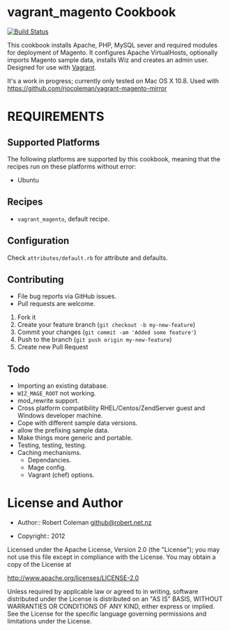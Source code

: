 vagrant_magento Cookbook
========================

[![Build Status](https://secure.travis-ci.org/etailer/vagrant_magento.png)](http://travis-ci.org/etailer/vagrant_magento)

This cookbook installs Apache, PHP, MySQL sever and required modules for deployment of Magento.
It configures Apache VirtualHosts, optionally imports Magento sample data, installs Wiz and creates an admin user.
Designed for use with [Vagrant](http://www.vagrantup.com/).

It's a work in progress; currently only tested on Mac OS X 10.8.
Used with https://github.com/rjocoleman/vagrant-magento-mirror


REQUIREMENTS
============
Supported Platforms
-------------------

The following platforms are supported by this cookbook, meaning that the recipes run on these platforms without error:

* Ubuntu


Recipes
-------

* `vagrant_magento`, default recipe.


Configuration
-------------

Check `attributes/default.rb` for attribute and defaults.


Contributing
------------

* File bug reports via GitHub issues.
* Pull requests are welcome.


1. Fork it
2. Create your feature branch (`git checkout -b my-new-feature`)
3. Commit your changes (`git commit -am 'Added some feature'`)
4. Push to the branch (`git push origin my-new-feature`)
5. Create new Pull Request


Todo
----

* Importing an existing database.
* `WIZ_MAGE_ROOT` not working.
* mod_rewrite support.
* Cross platform compatibility RHEL/Centos/ZendServer guest and Windows developer machine.
* Cope with different sample data versions.
* allow the prefixing sample data.
* Make things more generic and portable.
* Testing, testing, testing.
* Caching mechanisms.
  + Dependancies.
  + Mage config.
  + Vagrant (chef) options.


License and Author
===================

* Author:: Robert Coleman <github@robert.net.nz>


* Copyright:: 2012

Licensed under the Apache License, Version 2.0 (the "License");
you may not use this file except in compliance with the License.
You may obtain a copy of the License at

http://www.apache.org/licenses/LICENSE-2.0

Unless required by applicable law or agreed to in writing, software
distributed under the License is distributed on an "AS IS" BASIS,
WITHOUT WARRANTIES OR CONDITIONS OF ANY KIND, either express or implied.
See the License for the specific language governing permissions and
limitations under the License.